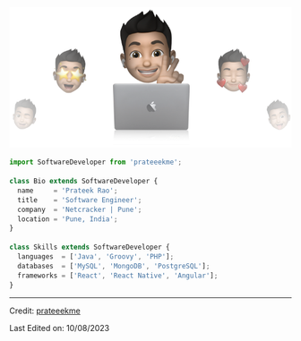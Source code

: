 <p align="center">
  <img src="https://github.com/prateeekme/prateeekme/raw/master/cover-prateek.png" />
</p>

```js
import SoftwareDeveloper from 'prateeekme';

class Bio extends SoftwareDeveloper {
  name     = 'Prateek Rao';
  title    = 'Software Engineer';
  company  = 'Netcracker | Pune';
  location = 'Pune, India';
}

class Skills extends SoftwareDeveloper {
  languages  = ['Java', 'Groovy', 'PHP'];
  databases  = ['MySQL', 'MongoDB', 'PostgreSQL'];
  frameworks = ['React', 'React Native', 'Angular'];
}
```
----
Credit: [prateeekme](https://github.com/prateeekme)

Last Edited on: 10/08/2023

